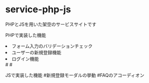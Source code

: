 # service-php-js
PHPとJSを用いた架空のサービスサイトです

PHPで実装した機能
<li>フォーム入力のバリデーションチェック</li>
<li>ユーザーの新規登録機能</li>
<li>ログイン機能</li>
#
#

JSで実装した機能
#新規登録モーダルの挙動
#FAQのアコーディオン
